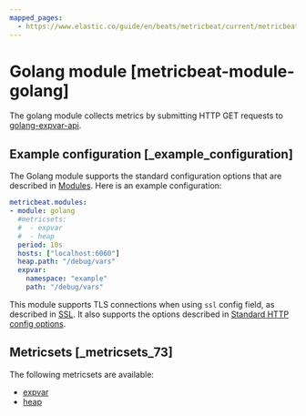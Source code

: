 ```yaml
---
mapped_pages:
  - https://www.elastic.co/guide/en/beats/metricbeat/current/metricbeat-module-golang.html
---
```


<!-- This file is generated! See scripts/mage/docs_collector.go -->

# Golang module [metricbeat-module-golang]

The golang module collects metrics by submitting HTTP GET requests to [golang-expvar-api](https://golang.org/pkg/expvar/).


## Example configuration [_example_configuration]

The Golang module supports the standard configuration options that are described in [Modules](/reference/metricbeat/configuration-metricbeat.md). Here is an example configuration:

```yaml
metricbeat.modules:
- module: golang
  #metricsets:
  #  - expvar
  #  - heap
  period: 10s
  hosts: ["localhost:6060"]
  heap.path: "/debug/vars"
  expvar:
    namespace: "example"
    path: "/debug/vars"
```

This module supports TLS connections when using `ssl` config field, as described in [SSL](/reference/metricbeat/configuration-ssl.md). It also supports the options described in [Standard HTTP config options](/reference/metricbeat/configuration-metricbeat.md#module-http-config-options).


## Metricsets [_metricsets_73]

The following metricsets are available:

* [expvar](/reference/metricbeat/metricbeat-metricset-golang-expvar.md)
* [heap](/reference/metricbeat/metricbeat-metricset-golang-heap.md)

